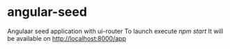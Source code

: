 # angular-seed
Angulaar seed application with ui-router
To launch execute *npm start*
It will be available on [http://localhost:8000/app](http://localhost:8000/app)

